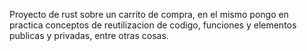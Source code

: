 Proyecto de rust sobre un carrito de compra, en el mismo pongo en practica conceptos de reutilizacion de codigo, funciones y elementos publicas y privadas, entre otras cosas.
